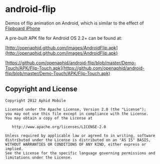 android-flip
============

Demos of flip animation on Android, which is similar to the effect of [Flipboard iPhone](http://www.flipboard.com)

A pre-built APK file for Android OS 2.2+ can be found at:

[http://openaphid.github.com/images/AndroidFlip.apk](http://openaphid.github.com/images/AndroidFlip.apk)

[https://github.com/openaphid/android-flip/blob/master/Demo-Touch/APK/Flip-Touch.apk](https://github.com/openaphid/android-flip/blob/master/Demo-Touch/APK/Flip-Touch.apk)

## Copyright and License

```
Copyright 2012 Aphid Mobile

Licensed under the Apache License, Version 2.0 (the "License");
you may not use this file except in compliance with the License.
You may obtain a copy of the License at
 
   http://www.apache.org/licenses/LICENSE-2.0

Unless required by applicable law or agreed to in writing, software
distributed under the License is distributed on an "AS IS" BASIS,
WITHOUT WARRANTIES OR CONDITIONS OF ANY KIND, either express or implied.
See the License for the specific language governing permissions and
limitations under the License.
````
